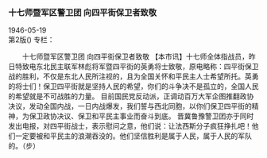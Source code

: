 ### 十七师暨军区警卫团  向四平街保卫者致敬  

1946-05-19  
第2版()
专栏：

　　十七师暨军区警卫团
    向四平街保卫者致敬
    【本市讯】十七师全体指战员，昨日特致电东北民主联军林彪将军暨四平街的英勇将士致敬，原电略称：四平街保卫战的胜利，不仅是东北人民所注视的，且为全国关怀和平民主人士希望所托。英勇的将士们！保卫四平街就是坚持人民的希望，你们的斗争决不是孤立的，全国人民的希望就是不可战胜的力量。
    目前国民党反动派，正调动百万大军企图推翻政协决议，发动全国内战，一日内战爆发，我们誓与西北同胞，以你们保卫四平街的精神，为保卫政协决议、保卫和平民主事业而奋斗到底。
    晋冀鲁豫警卫团亦于同时发出电报，对四平街战士，表示慰问之意，他们说：让法西斯分子疯狂挣扎吧！他们一定要被和平民主的浪潮吞没的。他们坚信胜利是属于人民，属于人民的军队的。（步）  
